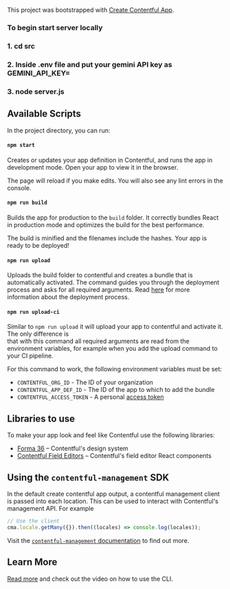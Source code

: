 This project was bootstrapped with [Create Contentful App](https://github.com/contentful/create-contentful-app).

### To begin start server locally
### 1. cd src
### 2. Inside .env file and put your gemini API key as GEMINI_API_KEY=
### 3. node server.js
   
## Available Scripts

In the project directory, you can run:

#### `npm start`

Creates or updates your app definition in Contentful, and runs the app in development mode.
Open your app to view it in the browser.

The page will reload if you make edits.
You will also see any lint errors in the console.

#### `npm run build`

Builds the app for production to the `build` folder.
It correctly bundles React in production mode and optimizes the build for the best performance.

The build is minified and the filenames include the hashes.
Your app is ready to be deployed!

#### `npm run upload`

Uploads the build folder to contentful and creates a bundle that is automatically activated.
The command guides you through the deployment process and asks for all required arguments.
Read [here](https://www.contentful.com/developers/docs/extensibility/app-framework/create-contentful-app/#deploy-with-contentful) for more information about the deployment process.

#### `npm run upload-ci`

Similar to `npm run upload` it will upload your app to contentful and activate it. The only difference is  
that with this command all required arguments are read from the environment variables, for example when you add
the upload command to your CI pipeline.

For this command to work, the following environment variables must be set:

- `CONTENTFUL_ORG_ID` - The ID of your organization
- `CONTENTFUL_APP_DEF_ID` - The ID of the app to which to add the bundle
- `CONTENTFUL_ACCESS_TOKEN` - A personal [access token](https://www.contentful.com/developers/docs/references/content-management-api/#/reference/personal-access-tokens)

## Libraries to use

To make your app look and feel like Contentful use the following libraries:

- [Forma 36](https://f36.contentful.com/) – Contentful's design system
- [Contentful Field Editors](https://www.contentful.com/developers/docs/extensibility/field-editors/) – Contentful's field editor React components

## Using the `contentful-management` SDK

In the default create contentful app output, a contentful management client is
passed into each location. This can be used to interact with Contentful's
management API. For example

```js
// Use the client
cma.locale.getMany({}).then((locales) => console.log(locales));
```

Visit the [`contentful-management` documentation](https://www.contentful.com/developers/docs/extensibility/app-framework/sdk/#using-the-contentful-management-library)
to find out more.

## Learn More

[Read more](https://www.contentful.com/developers/docs/extensibility/app-framework/create-contentful-app/) and check out the video on how to use the CLI.
